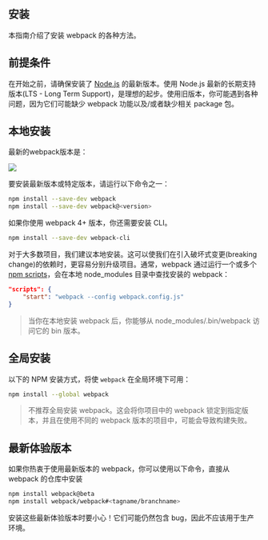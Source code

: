 ## 安装

本指南介绍了安装 webpack 的各种方法。

## 前提条件
在开始之前，请确保安装了 [Node.js](https://nodejs.org/en/) 的最新版本。使用 Node.js 最新的长期支持版本(LTS - Long Term Support)，是理想的起步。使用旧版本，你可能遇到各种问题，因为它们可能缺少 webpack 功能以及/或者缺少相关 package 包。

## 本地安装
最新的webpack版本是：

![](https://img.shields.io/npm/v/webpack.svg?label=webpack&style=flat-square&maxAge=3600)

要安装最新版本或特定版本，请运行以下命令之一：
```bash
npm install --save-dev webpack
npm install --save-dev webpack@<version>
```
如果你使用 webpack 4+ 版本，你还需要安装 CLI。
```bash
npm install --save-dev webpack-cli
```
对于大多数项目，我们建议本地安装。这可以使我们在引入破坏式变更(breaking change)的依赖时，更容易分别升级项目。通常，webpack 通过运行一个或多个 [npm scripts](https://docs.npmjs.com/misc/scripts)，会在本地 node_modules 目录中查找安装的 webpack：
```json
"scripts": {
    "start": "webpack --config webpack.config.js"
}
```
>当你在本地安装 webpack 后，你能够从 node_modules/.bin/webpack 访问它的 bin 版本。

## 全局安装
以下的 NPM 安装方式，将使 `webpack` 在全局环境下可用：
```bash
npm install --global webpack
```
>不推荐全局安装 webpack。这会将你项目中的 webpack 锁定到指定版本，并且在使用不同的 webpack 版本的项目中，可能会导致构建失败。
## 最新体验版本
如果你热衷于使用最新版本的 webpack，你可以使用以下命令，直接从 webpack 的仓库中安装
```bash
npm install webpack@beta
npm install webpack/webpack#<tagname/branchname>
```
安装这些最新体验版本时要小心！它们可能仍然包含 bug，因此不应该用于生产环境。